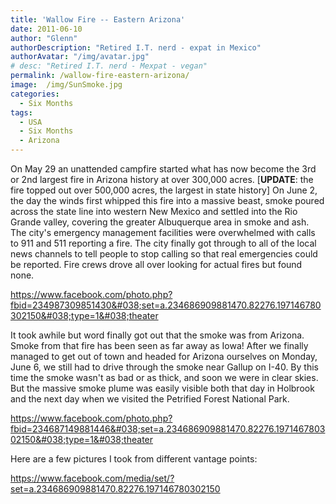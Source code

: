 ```yaml
---
title: 'Wallow Fire -- Eastern Arizona'
date: 2011-06-10
author: "Glenn"
authorDescription: "Retired I.T. nerd - expat in Mexico"
authorAvatar: "/img/avatar.jpg"
# desc: "Retired I.T. nerd - Mexpat - vegan"
permalink: /wallow-fire-eastern-arizona/
image:  /img/SunSmoke.jpg
categories:
  - Six Months
tags:
  - USA
  - Six Months
  - Arizona
---
```

On May 29 an unattended campfire started what has now become the 3rd or 2nd largest fire in Arizona history at over 300,000 acres. [**UPDATE**: the fire topped out over 500,000 acres, the largest in state history] On June 2, the day the winds first whipped this fire into a massive beast, smoke poured across the state line into western New Mexico and settled into the Rio Grande valley, covering the greater Albuquerque area in smoke and ash. The city's emergency management facilities were overwhelmed with calls to 911 and 511 reporting a fire. The city finally got through to all of the local news channels to tell people to stop calling so that real emergencies could be reported. Fire crews drove all over looking for actual fires but found none.

https://www.facebook.com/photo.php?fbid=234987309851430&#038;set=a.234686909881470.82276.197146780302150&#038;type=1&#038;theater

It took awhile but word finally got out that the smoke was from Arizona. Smoke from that fire has been seen as far away as Iowa! After we finally managed to get out of town and headed for Arizona ourselves on Monday, June 6, we still had to drive through the smoke near Gallup on I-40. By this time the smoke wasn't as bad or as thick, and soon we were in clear skies. But the massive smoke plume was easily visible both that day in Holbrook and the next day when we visited the Petrified Forest National Park.

https://www.facebook.com/photo.php?fbid=234687149881446&#038;set=a.234686909881470.82276.197146780302150&#038;type=1&#038;theater

Here are a few pictures I took from different vantage points:

https://www.facebook.com/media/set/?set=a.234686909881470.82276.197146780302150